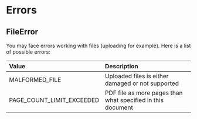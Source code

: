 # Errors

## FileError

You may face errors working with files \(uploading for example\). Here is a list of possible errors:

| Value | Description |
| :--- | :--- |
| MALFORMED\_FILE | Uploaded files is either damaged or not supported |
| PAGE\_COUNT\_LIMIT\_EXCEEDED | PDF file as more pages than what specified in this document |

